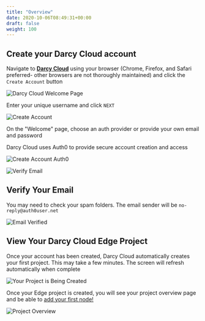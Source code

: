 ```yaml
---
title: "Overview"
date: 2020-10-06T08:49:31+00:00
draft: false
weight: 100
---
```


## Create your Darcy Cloud account

Navigate to [**Darcy Cloud**](https://cloud.darcy.ai/welcome) using your browser (Chrome, Firefox, and Safari preferred- other browsers are not thoroughly maintained) and click the `Create Account` button

![Darcy Cloud Welcome Page](../../assets/cloud-home.png)

Enter your unique username and click `NEXT`

![Create Account](<../../assets/image (9).png>)

On the "Welcome" page, choose an auth provider or provide your own email and password

Darcy Cloud uses Auth0 to provide secure account creation and access

![Create Account Auth0](<../../assets/image (13).png>)

![Verify Email](<../../assets/image (18).png>)

## Verify Your Email

You may need to check your spam folders. The email sender will be `no-reply@auth0user.net`

![Email Verified](<../../assets/image (24).png>)

## View Your Darcy Cloud Edge Project

Once your account has been created, Darcy Cloud automatically creates your first project. This may take a few minutes. The screen will refresh automatically when complete

![Your Project is Being Created](<../../assets/image (15).png>)

Once your Edge project is created, you will see your project overview page and be able to [add your first node!](nodes/get-started-add-node.md)

![Project Overview](../../assets/1done.png)
